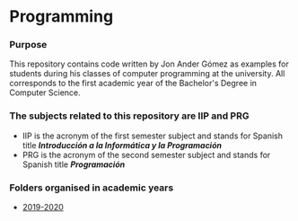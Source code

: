 # Programming

### Purpose
This repository contains code written by Jon Ander Gómez as examples for students
during his classes of computer programming at the university.
All corresponds to the first academic year of the Bachelor's Degree in Computer Science.

### The subjects related to this repository are **IIP** and **PRG**

* IIP is the acronym of the first semester subject and stands for Spanish title _**Introducción a la Informática y la Programación**_
* PRG is the acronym of the second semester subject and stands for Spanish title _**Programación**_


### Folders organised in academic years

* [2019-2020](code/2019-2020)
